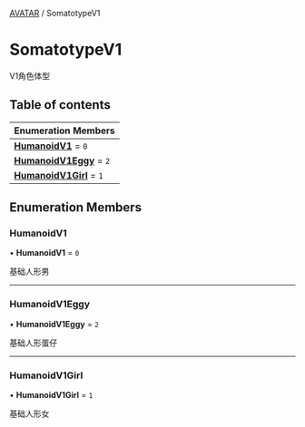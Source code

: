 [AVATAR](../groups/AVATAR.AVATAR.md) / SomatotypeV1

# SomatotypeV1 <Badge type="tip" text="Enumeration" /> <Score text="SomatotypeV1" />

V1角色体型

## Table of contents

| Enumeration Members |
| :-----|
| **[HumanoidV1](Gameplay.SomatotypeV1.md#humanoidv1)** = ``0`` <br> |
| **[HumanoidV1Eggy](Gameplay.SomatotypeV1.md#humanoidv1eggy)** = ``2`` <br> |
| **[HumanoidV1Girl](Gameplay.SomatotypeV1.md#humanoidv1girl)** = ``1`` <br> |

## Enumeration Members

### HumanoidV1 <Score text="HumanoidV" /> 

• **HumanoidV1** = ``0``

基础人形男

___

### HumanoidV1Eggy <Score text="HumanoidV" /> 

• **HumanoidV1Eggy** = ``2``

基础人形蛋仔

___

### HumanoidV1Girl <Score text="HumanoidV" /> 

• **HumanoidV1Girl** = ``1``

基础人形女
